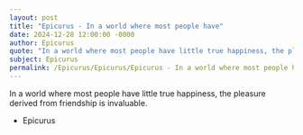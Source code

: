 ```yaml
---
layout: post
title: "Epicurus - In a world where most people have"
date: 2024-12-28 12:00:00 -0000
author: Epicurus
quote: "In a world where most people have little true happiness, the pleasure derived from friendship is invaluable."
subject: Epicurus
permalink: /Epicurus/Epicurus/Epicurus - In a world where most people have
---
```


In a world where most people have little true happiness, the pleasure derived from friendship is invaluable.

- Epicurus
